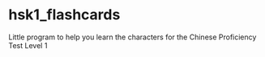 # hsk1_flashcards
Little program to help you learn the characters for the Chinese Proficiency Test Level 1
